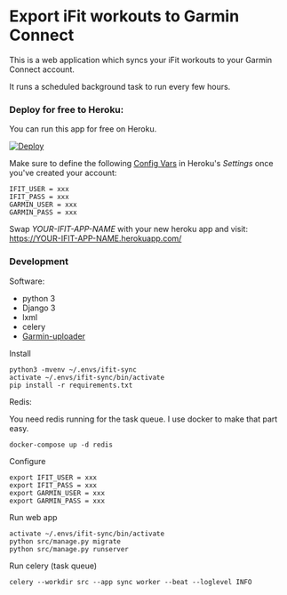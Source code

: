 # Export iFit workouts to Garmin Connect

This is a web application which syncs your iFit workouts to your Garmin Connect account.

It runs a scheduled background task to run every few hours.

### Deploy for free to Heroku:

You can run this app for free on Heroku.

[![Deploy](https://www.herokucdn.com/deploy/button.svg)](https://heroku.com/deploy)

Make sure to define the following [Config Vars](https://devcenter.heroku.com/articles/config-vars#using-the-heroku-dashboard) in Heroku's *Settings* once you've created your account:

    IFIT_USER = xxx
    IFIT_PASS = xxx
    GARMIN_USER = xxx
    GARMIN_PASS = xxx

Swap *YOUR-IFIT-APP-NAME* with your new heroku app and visit: https://YOUR-IFIT-APP-NAME.herokuapp.com/

### Development

Software:

- python 3 
- Django 3
- lxml
- celery
- [Garmin-uploader](https://github.com/La0/garmin-uploader)


Install

    python3 -mvenv ~/.envs/ifit-sync
    activate ~/.envs/ifit-sync/bin/activate
    pip install -r requirements.txt

Redis:

You need redis running for the task queue.  I use docker to make that part easy.

    docker-compose up -d redis
    
Configure

    export IFIT_USER = xxx
    export IFIT_PASS = xxx
    export GARMIN_USER = xxx
    export GARMIN_PASS = xxx

Run web app

    activate ~/.envs/ifit-sync/bin/activate
    python src/manage.py migrate
    python src/manage.py runserver

Run celery (task queue)

    celery --workdir src --app sync worker --beat --loglevel INFO
